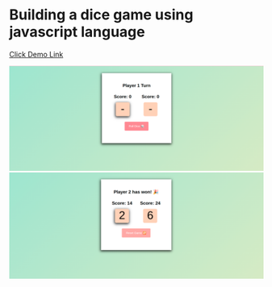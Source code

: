 # Building a dice game using javascript language

[Click Demo Link](https://dghousi.github.io/build-a-dice-game/)

<img src="images/dice_start.png">
<img src="images/dice_end.png">
